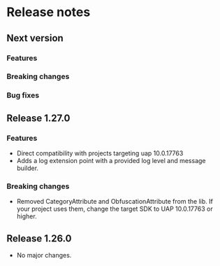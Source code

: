 # Release notes

## Next version

### Features

### Breaking changes

### Bug fixes

## Release 1.27.0

### Features

 * Direct compatibility with projects targeting uap 10.0.17763
 * Adds a log extension point with a provided log level and message builder.

### Breaking changes

 * Removed CategoryAttribute and ObfuscationAttribute from the lib. If your project uses them, change the target SDK to UAP 10.0.17763 or higher.


## Release 1.26.0

* No major changes.
